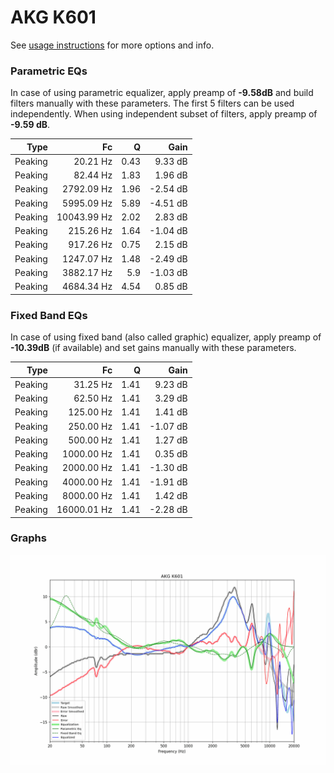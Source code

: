 # AKG K601
See [usage instructions](https://github.com/jaakkopasanen/AutoEq#usage) for more options and info.

### Parametric EQs
In case of using parametric equalizer, apply preamp of **-9.58dB** and build filters manually
with these parameters. The first 5 filters can be used independently.
When using independent subset of filters, apply preamp of **-9.59 dB**.

| Type    | Fc          |    Q | Gain     |
|--------:|------------:|-----:|---------:|
| Peaking | 20.21 Hz    | 0.43 | 9.33 dB  |
| Peaking | 82.44 Hz    | 1.83 | 1.96 dB  |
| Peaking | 2792.09 Hz  | 1.96 | -2.54 dB |
| Peaking | 5995.09 Hz  | 5.89 | -4.51 dB |
| Peaking | 10043.99 Hz | 2.02 | 2.83 dB  |
| Peaking | 215.26 Hz   | 1.64 | -1.04 dB |
| Peaking | 917.26 Hz   | 0.75 | 2.15 dB  |
| Peaking | 1247.07 Hz  | 1.48 | -2.49 dB |
| Peaking | 3882.17 Hz  | 5.9  | -1.03 dB |
| Peaking | 4684.34 Hz  | 4.54 | 0.85 dB  |

### Fixed Band EQs
In case of using fixed band (also called graphic) equalizer, apply preamp of **-10.39dB**
(if available) and set gains manually with these parameters.

| Type    | Fc          |    Q | Gain     |
|--------:|------------:|-----:|---------:|
| Peaking | 31.25 Hz    | 1.41 | 9.23 dB  |
| Peaking | 62.50 Hz    | 1.41 | 3.29 dB  |
| Peaking | 125.00 Hz   | 1.41 | 1.41 dB  |
| Peaking | 250.00 Hz   | 1.41 | -1.07 dB |
| Peaking | 500.00 Hz   | 1.41 | 1.27 dB  |
| Peaking | 1000.00 Hz  | 1.41 | 0.35 dB  |
| Peaking | 2000.00 Hz  | 1.41 | -1.30 dB |
| Peaking | 4000.00 Hz  | 1.41 | -1.91 dB |
| Peaking | 8000.00 Hz  | 1.41 | 1.42 dB  |
| Peaking | 16000.01 Hz | 1.41 | -2.28 dB |

### Graphs
![](./AKG%20K601.png)
